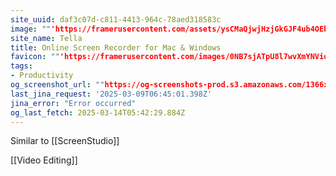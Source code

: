 ```yaml
---
site_uuid: daf3c07d-c811-4413-964c-78aed318583c
image: ""'https://framerusercontent.com/assets/ysCMaQjwjHzjGkGJF4ub4OEbU.png'""
site_name: Tella
title: Online Screen Recorder for Mac & Windows
favicon: ""'https://framerusercontent.com/images/0NB7sjATpU8l7wvXmYNVioBH8.png'""
tags:
- Productivity
og_screenshot_url: ""https://og-screenshots-prod.s3.amazonaws.com/1366x768/80/false/3dd1fecdea603fad3767ae8bfef69361bf7d252ac9069b4a90c5d33689fc5a9a.jpeg""
last_jina_request: '2025-03-09T06:45:01.398Z'
jina_error: "Error occurred"
og_last_fetch: 2025-03-14T05:42:29.884Z
---
```


Similar to [[ScreenStudio]]

[[Video Editing]]

